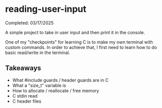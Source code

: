 # reading-user-input

Completed: 03/17/2025

A simple project to take in user input and then print it in the console.

One of my "checkpoints" for learning C is to make my own terminal with
custom commands. In order to achieve that, I first need to learn how to
do basic read/write in the terminal.

## Takeaways

- What #include guards / header guards are in C
- What a "size_t" variable is
- How to allocate / reallocate / free memory
- C stdin read
- C header files